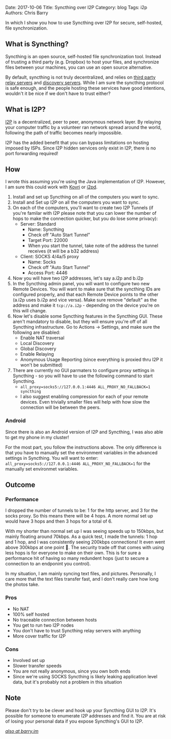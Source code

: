 Date: 2017-10-06
Title: Syncthing over I2P
Category: blog
Tags: i2p
Authors: Chris Barry

In which I show you how to use Syncthing over I2P for secure, self-hosted, file synchronization.

## What is Syncthing?

Syncthing is an open source, self-hosted file synchronization tool.
Instead of trusting a third party (e.g. Dropbox) to host your files, and synchronize files between your machines, you can use an open source alternative.

By default, syncthing is not truly decentralized, and relies on [third party relay servers][syncthing-relay] and [discovery servers][syncthing-discovery].
While I am sure the syncthing protocol is safe enough, and the people hosting these services have good intentions, wouldn't it be nice if we don't have to trust either?

[syncthing-relay]: https://docs.syncthing.net/users/relaying.html
[syncthing-discovery]: https://docs.syncthing.net/users/stdiscosrv.html

## What is I2P?

[I2P][i2p] is a decentralized, peer to peer, anonymous network layer.
By relaying your computer traffic by a volunteer ran network spread around the world, following the path of traffic becomes nearly impossible.

I2P has the added benefit that you can bypass limitations on hosting imposed by ISPs.
Since I2P hidden services only exist in I2P, there is no port forwarding required!

[i2p]: https://geti2p.net

## How

I wrote this assuming you're using the Java implementation of I2P.
However, I am sure this could work with [Kovri][kovri] or [i2pd][i2pd].

1. Install and set up Syncthing on all of the computers you want to sync.
2. Install and Set up I2P on all the computers you want to sync.
3. On each of the computers, you'll want to create two I2P Tunnels (if you're familar with I2P please note that you can lower the number of hops to make the connection quicker, but you do lose some privacy):
	- Server: Standard
		- Name: Syncthing
		- Check off "Auto Start Tunnel"
		- Target Port: 22000
		- When you start the tunnel, take note of the address the tunnel receives (it will be a b32 address)
	- Client: SOCKS 4/4a/5 proxy
		- Name: Socks
		- Check off "Auto Start Tunnel"
		- Access Port: 4446
4. Now you will have two I2P addresses, let's say a.i2p and b.i2p
5. In the Syncthing admin panel, you will want to configure two new Remote Devices.
   You will want to make sure that the syncthing IDs are configured properly, and that each Remote Device points to the other (a.i2p uses b.i2p and vice versa).
   Make sure remove "default" as the address and make it `tcp://a.i2p` - depending on the device you're on this will change.
6. Now let's disable some Syncthing features in the Syncthing GUI.
   These aren't mandatory to disable, but they will ensure you're off of all Syncthing infrastructure.
   Go to Actions -> Settings, and make sure the following are disabled:
    - Enable NAT traversal
    - Local Discovery
    - Global Discovery
    - Enable Relaying
	- Anonymous Usage Reporting (since everything is proxied thru I2P it won't be submitted)
7. There are currently no GUI parmaters to configure proxy settings in Syncthing - so you will have to use the following command to start Syncthing.
	- `all_proxy=socks5://127.0.0.1:4446 ALL_PROXY_NO_FALLBACK=1 syncthing`
	- I also suggest enabling compression for each of your remote devices.
	  Even trivially smaller files will help with how slow the connection will be between the peers.

[kovri]: https://getkovri.org/
[i2pd]: http://i2pd.website/

### Android

Since there is also an Android version of I2P and Syncthing, I was also able to get my phone in my cluster!

For the most part, you follow the instructions above.
The only difference is that you have to manually set the environment variables in the advanced settings in Syncthing.
You will want to enter: `all_proxy=socks5://127.0.0.1:4446 ALL_PROXY_NO_FALLBACK=1` for the manually set environmet variables.

## Outcome

### Performance

I dropped the number of tunnels to be: 1 for the http server, and 3 for the socks proxy. So this means there will be 4 hops.
A more normal set up would have 3 hops and then 3 hops for a total of 6.

With my shorter than normal set up I was seeing speeds up to 150kbps, but mainly floating around 70kbps.
As a quick test, I made the tunnels: 1 hop and 1 hop, and I was consistently seeing 200kbps connections!
It even went above 300kbps at one point 🤤.
The security trade off that comes with using less hops is for everyone to make on their own.
This is for sure a performance hit of having so many redundent hops (just to secure a connection to an endponint you control).

In my situation, I am mainly syncing text files, and pictures.
Personally, I care more that the text files transfer fast, and I don't really care how long the photos take.

### Pros

- No NAT
- 100% self hosted
- No traceable connection between hosts
- You get to run two I2P nodes
- You don't have to trust Syncthing relay servers with anything
- More cover traffic for I2P

### Cons

- Involved set up
- Slower transfer speeds
- You are not really anonymous, since you own both ends
- Since we're using SOCKS Syncthing is likely leaking application level data, but it's probably not a problem in this situation

## Note

Please don't try to be clever and hook up your Syncthing GUI to I2P.
It's possible for someone to enumerate I2P addresses and find it.
You are at risk of losing your personal data if you expose Syncthing's GUI to I2P.

*[also at barry.im](https://barry.im/post/2017/10/06/syncthing-over-i2p/)*
